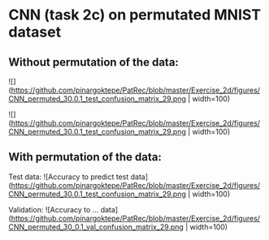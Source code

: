 # CNN (task 2c) on permutated MNIST dataset

## Without permutation of the data:
![](https://github.com/pinargoktepe/PatRec/blob/master/Exercise_2d/figures/CNN_permuted_30.0.1_test_confusion_matrix_29.png | width=100)

![](https://github.com/pinargoktepe/PatRec/blob/master/Exercise_2d/figures/CNN_permuted_30.0.1_test_confusion_matrix_29.png | width=100)


## With permutation of the data:
Test data:
![Accuracy to predict test data](https://github.com/pinargoktepe/PatRec/blob/master/Exercise_2d/figures/CNN_permuted_30.0.1_test_confusion_matrix_29.png | width=100)

Validation:
![Accuracy to ... data](https://github.com/pinargoktepe/PatRec/blob/master/Exercise_2d/figures/CNN_permuted_30_0.1_val_confusion_matrix_29.png | width=100)
